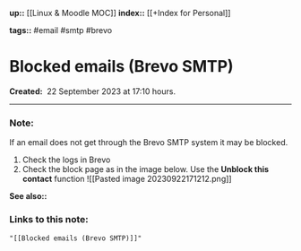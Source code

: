 **up::** [[Linux & Moodle MOC]]
**index::** [[+Index for Personal]]
 

**tags::** #email #smtp #brevo 

# Blocked emails (Brevo SMTP)

**Created:**  22 September 2023 at  17:10 hours.

___
### Note:
If an email does not get through the Brevo SMTP system it may be blocked.
1. Check the logs  in Brevo
2. Check the block page as in the image below. Use the **Unblock this contact** function
	![[Pasted image 20230922171212.png]]


**See also::** 

### Links to this note:
```query
"[[Blocked emails (Brevo SMTP)]]"
```

